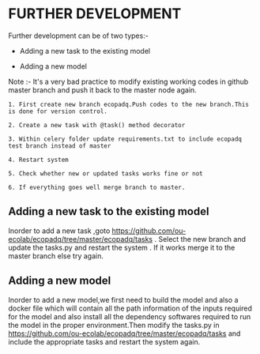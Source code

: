 FURTHER DEVELOPMENT
=====================


Further development can be of two types:-
   * Adding a new task to the existing model
    
   * Adding a new model


Note :- It's a very bad practice to modify existing working codes in github master branch and push it back to the master node again.

    1. First create new branch ecopadq.Push codes to the new branch.This is done for version control. 

    2. Create a new task with @task() method decorator

    3. Within celery folder update requirements.txt to include ecopadq test branch instead of master

    4. Restart system
    
    5. Check whether new or updated tasks works fine or not
    
    6. If everything goes well merge branch to master.

Adding a new task to the existing model
--------------------------------------------

Inorder to add a new task ,goto https://github.com/ou-ecolab/ecopadq/tree/master/ecopadq/tasks . Select the new branch and update the tasks.py and restart the system . If it works merge it to the master branch else try again.
 

Adding a new model
---------------------

Inorder to add a new model,we first need to build the model and also a docker file which will contain all the path information of the inputs required for the model and also install all the dependency softwares required to run the model in the proper environment.Then modify the tasks.py in https://github.com/ou-ecolab/ecopadq/tree/master/ecopadq/tasks and include the appropriate tasks and restart the system again. 
